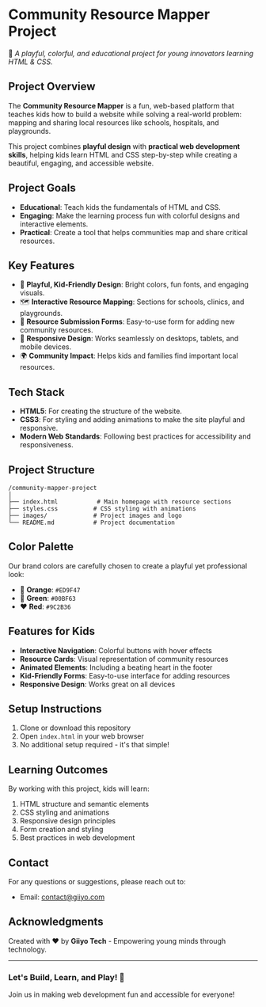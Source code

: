 # **Community Resource Mapper Project**  
🎨 *A playful, colorful, and educational project for young innovators learning HTML & CSS.*  

## **Project Overview**  
The **Community Resource Mapper** is a fun, web-based platform that teaches kids how to build a website while solving a real-world problem: mapping and sharing local resources like schools, hospitals, and playgrounds.  

This project combines **playful design** with **practical web development skills**, helping kids learn HTML and CSS step-by-step while creating a beautiful, engaging, and accessible website.

## **Project Goals**  
- **Educational**: Teach kids the fundamentals of HTML and CSS.  
- **Engaging**: Make the learning process fun with colorful designs and interactive elements.  
- **Practical**: Create a tool that helps communities map and share critical resources.  

## **Key Features**  
- 🎨 **Playful, Kid-Friendly Design**: Bright colors, fun fonts, and engaging visuals.  
- 🗺️ **Interactive Resource Mapping**: Sections for schools, clinics, and playgrounds.  
- 📝 **Resource Submission Forms**: Easy-to-use form for adding new community resources.  
- 📱 **Responsive Design**: Works seamlessly on desktops, tablets, and mobile devices.  
- 🌍 **Community Impact**: Helps kids and families find important local resources.  

## **Tech Stack**  
- **HTML5**: For creating the structure of the website.  
- **CSS3**: For styling and adding animations to make the site playful and responsive.  
- **Modern Web Standards**: Following best practices for accessibility and responsiveness.

## **Project Structure**  
```
/community-mapper-project
│
├── index.html           # Main homepage with resource sections
├── styles.css          # CSS styling with animations
├── images/             # Project images and logo
└── README.md           # Project documentation
```

## **Color Palette**  
Our brand colors are carefully chosen to create a playful yet professional look:
- 🧡 **Orange**: `#ED9F47`
- 💚 **Green**: `#00BF63`
- ❤️ **Red**: `#9C2B36`

## **Features for Kids**  
- **Interactive Navigation**: Colorful buttons with hover effects
- **Resource Cards**: Visual representation of community resources
- **Animated Elements**: Including a beating heart in the footer
- **Kid-Friendly Forms**: Easy-to-use interface for adding resources
- **Responsive Design**: Works great on all devices

## **Setup Instructions**  
1. Clone or download this repository
2. Open `index.html` in your web browser
3. No additional setup required - it's that simple!

## **Learning Outcomes**  
By working with this project, kids will learn:
1. HTML structure and semantic elements
2. CSS styling and animations
3. Responsive design principles
4. Form creation and styling
5. Best practices in web development

## **Contact**  
For any questions or suggestions, please reach out to:
- Email: contact@giiyo.com

## **Acknowledgments**  
Created with ❤️ by **Giiyo Tech** - Empowering young minds through technology.

---

### **Let's Build, Learn, and Play! 🎉**  
Join us in making web development fun and accessible for everyone!
